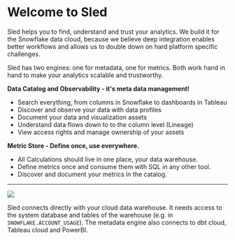 # Welcome to Sled

Sled helps you to find, understand and trust your analytics. We build it for the Snowflake data cloud, because we believe deep integration enables better workflows and allows us to double down on hard platform specific challenges.&#x20;

Sled has two engines: one for metadata, one for metrics. Both work hand in hand to make your analytics scalable and trustworthy.&#x20;

**Data Catalog and Observability - it's meta data management!**

* Search everything, from columns in Snowflake to dashboards in Tableau
* Discover and observe your data with data profiles
* Document your data and visualization assets
* Understand data flows down to to the column level (Lineage)
* View access rights and manage ownership of your assets

**Metric Store - Define once, use everywhere.**&#x20;

* All Calculations should live in one place, your data warehouse.&#x20;
* Define metrics once and consume them with SQL in any other tool.&#x20;
* Discover and document your metrics in the catalog.&#x20;

****

![](.gitbook/assets/overview\_architecture.png)

Sled connects directly with your cloud data warehouse. It needs access to the system database and tables of the warehouse (e.g. in `SNOWFLAKE.ACCOUNT_USAGE`). The metadata engine also connects to dbt cloud, Tableau cloud and PowerBI.&#x20;

